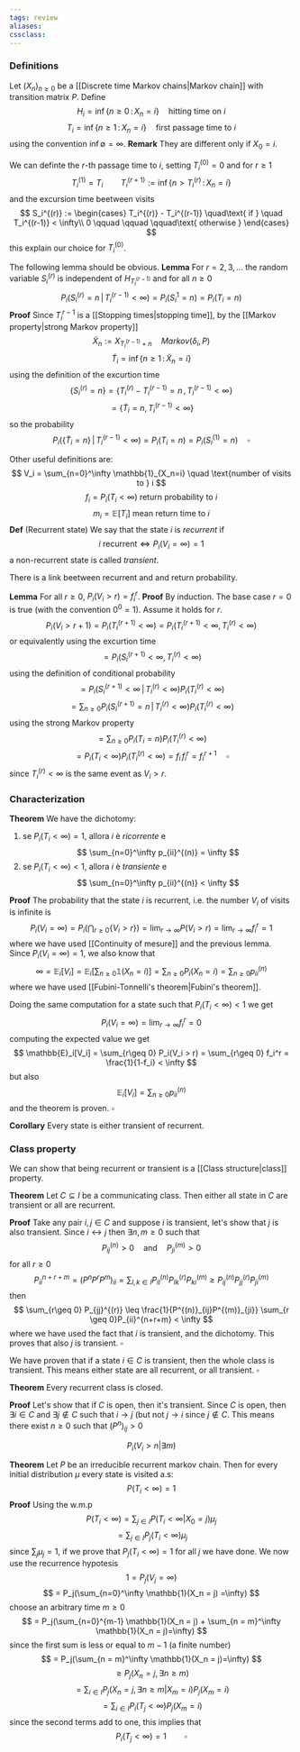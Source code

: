 ```yaml
---
tags: review
aliases:
cssclass:
---
```

 
### Definitions
Let $(X_n)_{n\geq 0}$ be a [[Discrete time Markov chains|Markov chain]] with transition matrix $P$. Define
$$
H_i = \inf\{n \geq 0\,:\, X_n = i\} \quad \text{hitting time on } i
$$
$$
T_i = \inf\{n \geq 1\,:\, X_n = i\} \quad \text{first passage time to } i
$$
using the convention $\inf{\emptyset} = \infty$.
**Remark** They are different only if $X_0 = i$.

We can definte the $r$-th passage time to $i$, setting $T_i^{(0)}=0$ and for $r \geq 1$
$$
T_i^{(1)} = T_i \qquad T_i^{(r+1)} := \inf \{n > T_i^{(r)}\,:\, X_n = i\}
$$
and the excursion time beetween visits
$$
S_i^{(r)} := 
\begin{cases}
T_i^{(r)} - T_i^{(r-1)} \quad\text{ if } \quad T_i^{(r-1)} < \infty\\
0 \qquad \qquad \qquad\text{ otherwise }
\end{cases}
$$
this explain our choice for $T_i^{(0)}$.

The following lemma should be obvious.
**Lemma** For $r = 2,3,\dots$ the random variable $S_i^{(r)}$ is independent of $H_{T_i^{(r-1)}}$ and for all $n\geq 0$ 
$$
P_i(S_i^{(r)} = n\,|\, T_i^{(r-1)}< \infty) = P_i(S_i^{1}=n) = P_i(T_i = n)
$$
**Proof** Since $T_i^{r-1}$ is a [[Stopping times|stopping time]], by the [[Markov property|strong Markov property]] 
$$
\tilde X_n := X_{T_i^{(r-1)}+n} \quad Markov(\delta_i,P) 
$$
$$
\tilde T_i = \inf \{n \geq 1 \,:\, \tilde X_n = i\}
$$
using the definition of the excurtion time
$$
\{S_i^{(r)} = n\} = \{T_i^{(r)} - T_i^{(r-1)}=n \,,\, T_i^{(r-1)} < \infty\}
$$
$$
= \{\tilde T_i = n, T_i^{(r-1)} < \infty\}
$$
so the probability
$$
P_i(\{\tilde T_i = n\} \,|\, T_i^{(r-1)} < \infty) = P_i(T_i = n) = P_i(S_i^{(1)} = n) \quad\square
$$

Other useful definitions are:
$$
V_i = \sum_{n=0}^\infty \mathbb{1}_{X_n=i} \quad \text{number of visits to } i
$$
$$
f_i = P_i(T_i < \infty) \text{ return probability to }i
$$
$$
m_i = \mathbb{E}[T_i] \text{ mean return time to }i
$$
**Def** (Recurrent state) We say that the state $i$ is _recurrent_ if 
$$
i \text{ recurrent} \iff P_i(V_i = \infty) = 1
$$
a non-recurrent state is called _transient_.

There is a link beetween recurrent and and return probability.

**Lemma** For all $r \geq 0$, $P_i(V_i > r) = f_i^r$.
**Proof** By induction. The base case $r=0$ is true (with the convention $0^0 = 1$). Assume it holds for $r$. 
$$
P_i(V_i > r+1) = P_i(T_i^{(r+1)} < \infty) = P_i(T_i^{(r+1)}< \infty,\, T_i^{(r)}< \infty)
$$
or equivalently using the excurtion time
$$
= P_i(S_i^{(r+1)}< \infty, \, T_i^{(r)}< \infty)
$$
using the definition of conditional probability
$$
= P_i(S_i^{(r+1)}< \infty \,|\, T_i^{(r)}< \infty)P_i(T_i^{(r)}< \infty)
$$
$$
= \sum_{n\geq 0}  P_i(S_i^{(r+1)} = n \,|\, T_i^{(r)}< \infty)P_i(T_i^{(r)}< \infty)
$$
using the strong Markov property
$$
= \sum_{n \geq 0} P_i(T_i=n)P_i(T_i^{(r)}< \infty)
$$
$$
= P_i(T_i < \infty)P_i(T_i^{(r)}< \infty) = f_i\,f_i^r = f_i^{r+1} \quad \square
$$
since $T_i^{(r)} < \infty$ is the same event as $V_i > r$.


### Characterization 
**Theorem** We have the dichotomy:
1. se $P_i(T_i < \infty) = 1$, allora $i$ è _ricorrente_ e 
$$
\sum_{n=0}^\infty p_{ii}^{(n)} = \infty
$$
2. se $P_i(T_i < \infty) < 1$, allora $i$ è _transiente_ e
$$
\sum_{n=0}^\infty p_{ii}^{(n)} < \infty
$$

**Proof** The probability that the state $i$ is recurrent, i.e. the number $V_i$ of visits is infinite is
$$
P_i(V_i = \infty) = P_i\left(\bigcap_{r\geq 0}\{V_i > r\} \right) = \lim_{r\to\infty} P(V_i > r) = \lim_{r\to\infty} f_i^r = 1
$$
where we have used [[Continuity of mesure]] and the previous lemma.
Since $P_i(V_i=\infty) = 1$, we also know that
$$
\infty = \mathbb{E}_i[V_i] = \mathbb{E}_i\left[\sum_{n\geq 0} \mathbb{1}(X_n=i)\right] = \sum_{n\geq 0} P_i(X_n=i) = \sum_{n\geq 0} p_{ii}^{(n)}
$$
where we have used [[Fubini-Tonnelli's theorem|Fubini's theorem]].

Doing the same computation for a state such that $P_i(T_i < \infty) < 1$ we get
$$
P_i(V_i = \infty) = \lim_{r\to\infty} f_i^r = 0
$$
computing the expected value we get
$$
\mathbb{E}_i[V_i] = \sum_{r\geq 0} P_i(V_i > r) = \sum_{r\geq 0} f_i^r = \frac{1}{1-f_i} < \infty
$$
but also
$$
\mathbb{E}_i[V_i] = \sum_{n\geq 0} p_{ii}^{(n)}
$$
and the theorem is proven. $\square$

**Corollary** Every state is either transient of recurrent.


### Class property

We can show that being recurrent or transient is a [[Class structure|class]] property.

**Theorem** Let $C \subseteq I$ be a communicating class. Then either all state in $C$ are transient or all are recurrent.

**Proof** Take any pair $i,j \in C$ and suppose $i$ is transient, let's show that $j$ is also transient. Since $i \leftrightarrow j$ then $\exists n,m \geq 0$ such that
$$
P_{ij}^{(n)} > 0 \quad \text{and} \quad P_{ji}^{(m)} > 0
$$
for all $r \geq 0$
$$
P_{ii}^{n+r+m} = (P^nP^rP^m)_{ii} = \sum_{l,k \in I} P^{(n)}_{il}P^{(r)}_{lk}P^{(m)}_{ki} \geq P^{(n)}_{ij}P^{(r)}_{jj}P^{(m)}_{ji}
$$
then
$$
\sum_{r\geq 0} P_{jj}^{(r)} \leq \frac{1}{P^{(n)}_{ij}P^{(m)}_{ji}} \sum_{r \geq 0}P_{ii}^{n+r+m} < \infty
$$
where we have used the fact that $i$ is transient, and the dichotomy. This proves that also $j$ is transient. $\square$ 

We have proven that if a state $i \in C$ is transient, then the whole class is transient. This means either state are all recurrent, or all transient. $\square$

**Theorem** Every recurrent class is closed.

**Proof** Let's show that if $C$ is open, then it's transient. 
Since $C$ is open, then $\exists i \in C$ and $\exists j \notin C$ such that $i \to j$ (but not $j\to i$ since $j \notin C$. This means there exist $n \geq 0$ such that $(P^n)_{ij} > 0$

$$
P_i(V_i > n| \exists m )
$$

**Theorem** Let $P$ be an irreducible recurrent markov chain. Then for every initial distribution $\mu$ every state is visited a.s:
$$
P(T_i < \infty) = 1
$$
**Proof** Using the w.m.p
$$
P(T_i < \infty) = \sum_{j \in I} P(T_i < \infty| X_0 = j)\mu_j
$$
$$
= \sum_{j \in I} P_j(T_i < \infty)\mu_j
$$
since $\sum_j \mu_j = 1$, if we prove that $P_j(T_i < \infty) = 1$ for all $j$ we have done.
We now use the recurrence hypotesis
$$
1 = P_j(V_j =\infty) 
$$
$$
= P_j(\sum_{n=0}^\infty \mathbb{1}(X_n = j) =\infty) 
$$
choose an arbitrary time $m \geq 0$
$$
= P_j(\sum_{n=0}^{m-1} \mathbb{1}(X_n = j) + \sum_{n = m}^\infty \mathbb{1}(X_n = j)=\infty) 
$$
since the first sum is less or equal to $m-1$ (a finite number)
$$
= P_j(\sum_{n = m}^\infty \mathbb{1}(X_n = j)=\infty)
$$
$$
\geq P_j(X_n = j, \exists n \geq m)
$$
$$
= \sum_{i \in I} P_j(X_n=j, \exists n\geq m|X_m =i)P_j(X_m=i)
$$
$$
= \sum_{i \in I}P_i(T_j < \infty)P_j(X_m=i)
$$
since the second terms add to one, this implies that
$$
P_i(T_j < \infty) = 1 \qquad \square
$$